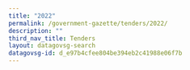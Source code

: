 ```yaml
---
title: "2022"
permalink: /government-gazette/tenders/2022/
description: ""
third_nav_title: Tenders
layout: datagovsg-search
datagovsg-id: d_e97b4cfee804be394eb2c41988e06f7b
---
```


